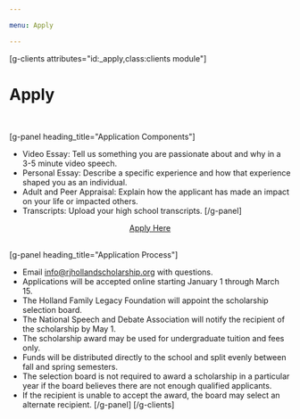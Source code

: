 ```yaml
---

menu: Apply

---
```


[g-clients attributes="id:_apply,class:clients module"]

# Apply 

<br>

[g-panel heading_title="Application Components"]
* Video Essay: Tell us something you are passionate about and why in a 3-5 minute video speech.
* Personal Essay: Describe a specific experience and how that experience shaped you as an individual.
* Adult and Peer Appraisal: Explain how the applicant has made an impact on your life or impacted others.
* Transcripts: Upload your high school transcripts.
[/g-panel]

<div style="text-align: center;" ><a class="btn btn-primary btn-lg" href="https://script.google.com/macros/s/AKfycbzHH1jUCdNW5KT-y59BaPp1czF5iaiGqHZCVsuocfBZ28emSkB_/exec" target=_blank>Apply Here</a></div>

<br>

[g-panel heading_title="Application Process"]
* Email info@rjhollandscholarship.org with questions.
* Applications will be accepted online starting January 1 through March 15.
* The Holland Family Legacy Foundation will appoint the scholarship selection board.
* The National Speech and Debate Association will notify the recipient of the scholarship by May 1.
* The scholarship award may be used for undergraduate tuition and fees only.
* Funds will be distributed directly to the school and split evenly between fall and spring semesters.
* The selection board is not required to award a scholarship in a particular year if the board believes there are not enough qualified applicants.
* If the recipient is unable to accept the award, the board may select an alternate recipient.
[/g-panel]
[/g-clients]